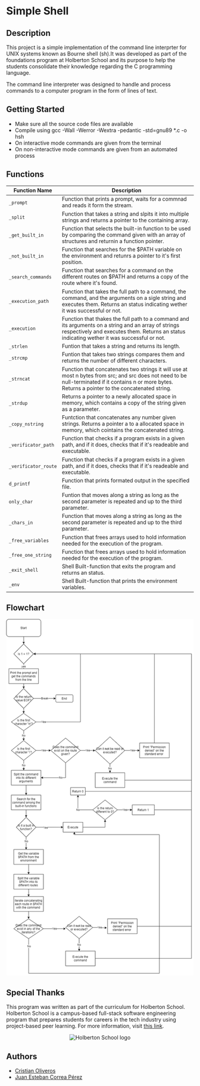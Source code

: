 #  Simple Shell


## Description

This project is a simple implementation of the command line interprter for UNIX systems known as Bourne shell (sh).It was developed as part of the foundations program at Holberton School and its purpose to help the students consolidate their knowledge regarding the C programming language. 

The command line interpreter was designed to handle and process commands to a computer program in the form of lines of text.


## Getting Started

* Make sure all the source code files are available
* Compile using gcc -Wall -Werror -Wextra -pedantic -std=gnu89 *.c -o hsh
* On interactive mode commands are given from the terminal
* On non-interactive mode commands are given from an automated process


## Functions

|  Function Name |         Description         |
|----------------|----------------------------------------------|
|`_prompt`|Function that prints a prompt, waits for a commnad and reads it form the stream.|                 |
|`_split`|Function that takes a string and slpits it into multiple strings and returns a pointer to the containing array.|
|`_get_built_in`|Function that selects the built-in function to be used by comparing the command given with an array of structures and returnin a function pointer.|
|`_not_built_in`|Function that searches for the $PATH variable on the environment and retunrs a pointer to it's first position.|
|`_search_commands`|Function that searches for a command on the different routes on $PATH and returns a copy of the route where it's found.|
|`_execution_path`|Function that takes the full path to a command, the command, and the arguments on a sigle string and executes them. Returns an status indicating wether it was successful or not.|
|`_execution`|Function that thakes the full path to a command and its arguments on a string and an array of strings respectively and executes them. Returns an status indicating wether it was successful or not.|
|`_strlen`|Funtion that takes a string and returns its length.|
|`_strcmp`|Funtion that takes two strings compares them and returns the number of different characters.|
|`_strncat`|Function that concatenates two strings it will use at most n bytes from src; and src does not need to be null-terminated if it contains n or more bytes. Returns a pointer to the concatenated string. 
|`_strdup`|Returns a pointer to a newly allocated space in memory, which contains a copy of the string given as a parameter.|
|`_copy_nstring`|Funtction that concatenates any number given strings. Returns a pointer a to a allocated space in memory, which cointains the concatenated string.|
|`_verificator_path`|Function that checks if a program exists in a given path, and if it does, checks that if it's readeable and executable.|
|`_verificator_route`|Function that checks if a program exists in a given path, and if it does, checks that if it's readeable and executable.|
|`d_printf`|Function that prints formated output in the specified file.|
|`only_char`|Funtion that moves along a string as long as the second parameter is repeated and up to the third parameter.|
|`_chars_in`|Function that moves along a string as long as the second parameter is repeated and up to the third parameter.|
|`_free_variables`|Function that frees arrays used to hold information needed for the execution of the program.|
|`_free_one_string`|Function that frees arrays used to hold information needed for the execution of the program.|
|`_exit_shell`|Shell Built-function that exits the program and returns an status.|
|`_env`|Shell Built-function that prints the environment variables.|

## Flowchart

![printf](https://raw.githubusercontent.com/juanescorreap/simple_shell/master/simple_shell_flowchart.png)

## Special Thanks

This program was written as part of the curriculum for Holberton School. Holberton School is a campus-based full-stack software engineering program that prepares students for careers in the tech industry using project-based peer learning. For more information, visit [this link](https://www.holbertonschool.com/).
<p align="center">
  <img src="http://www.holbertonschool.com/holberton-logo.png" alt="Holberton School logo">
</p>

## Authors
- [Cristian Oliveros](https://github.com/Cr1st14n0l101)
- [Juan Esteban Correa Pérez](https://github.com/juanescorreap)